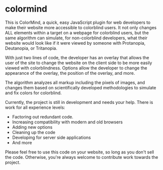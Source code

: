 # colormind
This is ColorMind, a quick, easy JavaScript plugin for web developers to make their website more accessible to colorblind users.  It not only changes ALL elements within a target on a webpage for colorblind users, but the same algorithm can simulate, for non-colorblind developers, what their website would look like if it were viewed by someone with Protanopia, Deutanopia, or Tritanopia.  

With just two lines of code, the developer has an overlay that allows the user of the site to change the website on the client side to be more easily viewed with colorblindness.  Options allow the developer to change the appearance of the overlay, the position of the overlay, and more.  

The algorithm analyzes all markup including the pixels of images, and changes them based on scientifically developed methodologies to simulate and fix colors for colorblind.  

Currently, the project is still in development and needs your help.  There is work for all experience levels:  

- Factoring out redundant code.
- Increasing compatibility with modern and old browsers
- Adding new options
- Cleaning up the code
- Developing for server side applications
- And more

Please feel free to use this code on your website, so long as you don't sell the code.  Otherwise, you're always welcome to contribute work towards the project.  
